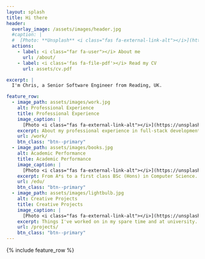 ```yaml
---
layout: splash
title: Hi there
header:
  overlay_image: /assets/images/header.jpg
  #caption: |
  #  [Photo: **Unsplash** <i class="fas fa-external-link-alt"></i>](https://unsplash.com/photos/zAjdgNXsMeg)
  actions:
    - label: <i class="far fa-user"></i> About me
      url: /about/
    - label: <i class='fas fa-file-pdf'></i> Read my CV
      url: assets/cv.pdf

excerpt: |
  I'm Chris, a Senior Software Engineer from Reading, UK.

feature_row:
  - image_path: assets/images/work.jpg
    alt: Professional Experience
    title: Professional Experience
    image_caption: |
      [Photo <i class="fas fa-external-link-alt"></i>](https://unsplash.com/photos/cckf4TsHAuw)
    excerpt: About my professional experience in full-stack development.
    url: /work/
    btn_class: "btn--primary"
  - image_path: assets/images/books.jpg
    alt: Academic Performance
    title: Academic Performance
    image_caption: |
      [Photo <i class="fas fa-external-link-alt"></i>](https://unsplash.com/photos/NIJuEQw0RKg)
    excerpt: From A*s to a first class BSc (Hons) in Computer Science.
    url: /edu/
    btn_class: "btn--primary"
  - image_path: assets/images/lightbulb.jpg
    alt: Creative Projects
    title: Creative Projects
    image_caption: |
      [Photo <i class="fas fa-external-link-alt"></i>](https://unsplash.com/photos/fmTde1Fe23A)
    excerpt: Things I've worked on in my spare time and at university.
    url: /projects/
    btn_class: "btn--primary"
---
```


{% include feature_row %}
